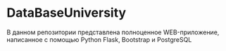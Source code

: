 # DataBaseUniversity
В данном репозитории представлена полноценное WEB-приложение, написанное с помощью Python Flask, Bootstrap и PostgreSQL
